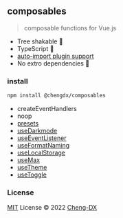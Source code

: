 ## composables
> composable functions for Vue.js
- Tree shakable 🌲
- TypeScript 🦕
- [auto-import plugin support](./src/auto-import-presets/index.md)
- No extro dependencies 🚀

### install
```sh
npm install @chengdx/composables
```

<!-- FUNCTIONS START -->
- createEventHandlers
- noop
- [presets](src/presets/index.md)
- [useDarkmode](src/use-darkmode/index.md)
- [useEventListener](src/use-event-listener/index.md)
- [useFormatNaming](src/use-format-naming/index.md)
- [useLocalStorage](src/use-local-storage/index.md)
- [useMax](src/use-max/index.md)
- [useTheme](src/use-theme/index.md)
- [useToggle](src/use-toggle/index.md)
<!-- FUNCTIONS END -->

### License
[MIT](../LICENSE) License © 2022 [Cheng-DX](https://github.com/Cheng-DX)

